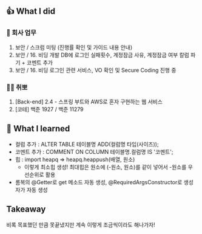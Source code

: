 ## 👍 What I did
### 💸 회사 업무
1. 보안 / 스크럼 미팅 (진행률 확인 및 가이드 내용 안내)
2. 보안 / 16. 비딩 개발 DB에 로그인 실패횟수, 계정잠금 사유, 계정잠금 여부 칼럼 파기 + 코멘트 추가
3. 보안 / 16. 비딩 로그인 관련 서비스, VO 확인 및 Secure Coding 진행 중 

### 👩‍💻 취뽀
1. [Back-end] 2.4 - 스프링 부트와 AWS로 혼자 구현하는 웹 서비스
2. [코테] 백준 1927 / 백준 11279
   
## 👊 What I learned
- 컬럼 추가 : ALTER TABLE 테이블명 ADD(컬럼명 타입(사이즈));
- 코멘트 추가 : COMMENT ON COLUMN 테이블명.컬럼명 IS '코멘트';
- 힙 : import heapq => heapq.heappush(배열, 원소)
  - 이렇게 최소힙 생성! 최대힙은 원소에 (-원소, 원소)를 같이 넣어서 -원소를 우선순위로 활용
- 롬복의 @Getter로 get 메소드 자동 생성, @RequiredArgsConstructor로 생성자가 자동 생성

## Takeaway
비록 목표했던 만큼 못끝냈지만 계속 이렇게 조금씩이라도 해나가자!